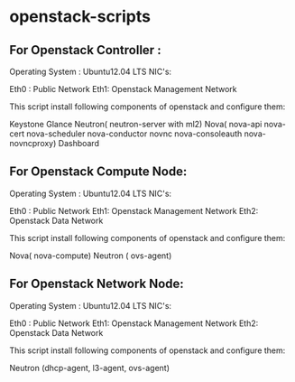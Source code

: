 openstack-scripts
================

For Openstack Controller :
--------------------------

Operating System : Ubuntu12.04 LTS
NIC's:

Eth0 : Public Network
Eth1: Openstack Management Network

This script install following components of openstack and configure them:

Keystone
Glance
Neutron( neutron-server with ml2)
Nova( nova-api nova-cert nova-scheduler nova-conductor novnc nova-consoleauth nova-novncproxy)
Dashboard


For Openstack Compute Node:
--------------------------
Operating System : Ubuntu12.04 LTS
NIC's:

Eth0 : Public Network
Eth1: Openstack Management Network
Eth2: Openstack Data Network

This script install following components of openstack and configure them:

Nova( nova-compute)
Neutron ( ovs-agent)

For Openstack Network Node:
--------------------------
Operating System : Ubuntu12.04 LTS
NIC's:

Eth0 : Public Network
Eth1: Openstack Management Network
Eth2: Openstack Data Network

This script install following components of openstack and configure them:

Neutron (dhcp-agent, l3-agent, ovs-agent)

